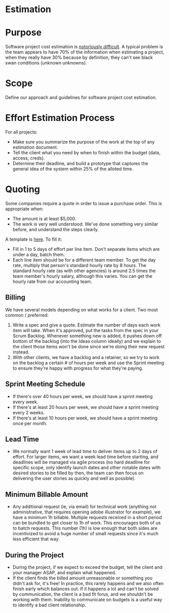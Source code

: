 # Estimation

# Purpose

Software project cost estimation is [notoriously difficult](https://erikbern.com/2019/04/15/why-software-projects-take-longer-than-you-think-a-statistical-model.html). A typical problem is the team appears to have 70% of the information when estimating a project, when they really have 30% because by definition, they can't see black swan conditions (unknown unknowns).

# Scope

Define our approach and guidelines for software project cost estimation.

# Effort Estimation Process

For all projects:
  * Make sure you summarize the purpose of the work at the top of any estimation document.
  * Tell the client what you need by when to finish within the budget (data, access, creds).
  * Determine their deadline, and build a prototype that captures the general idea of the system within 25% of the alloted time.
  
# Quoting

Some companies require a quote in order to issue a purchase order. This is appropriate when:
  * The amount is at least $5,000.
  * The work is very well understood. We've done something very similar before, and understand the steps clearly.
  
A template is [here](https://docs.google.com/spreadsheets/d/10IJtCsBL-rHwEkd0tcScvZM3IO5Auq3BLQeJSMywc8k/edit?usp=sharing). To fill it:
  * Fill in 1 to 5 days of effort per line item. Don't separate items which are under a day, batch them.
  * Each line item should be for a different team member. To get the day rate, multiply that person's standard hourly rate by 8 hours. The standard hourly rate (as with other agencies) is around 2.5 times the team member's hourly salary, although this varies. You can get the hourly rate from our accounting team.
  
## Billing

We have several models depending on what works for a client. Two most common / preferred:
1. Write a spec and give a quote. Estimate the number of days each work item will take. When it's approved, put the tasks from the spec in your Scrum Backlog. Whenever something new is added, it pushes down off bottom of the backlog (into the Ideas column ideally) and we explain to the client those items won't be done since we're doing their new request instead.
2. With other clients, we have a backlog and a retainer, so we try to work on the backlog a certain # of hours per week and use the Sprint meeting to ensure they're happy with progress for what they're paying.

## Sprint Meeting Schedule
  * If there's over 40 hours per week, we should have a sprint meeting every week.
  * If there's at least 20 hours per week, we should have a sprint meeting every 2 weeks.
  * If there's at least 10 hours per week, we should have a sprint meeting once per month.

## Lead Time
  * We normally want 1 week of lead time to deliver items up to 2 days of effort. For larger items, we want a week lead time before starting, and deadlines will be managed via agile process (no hard deadline for specific scope, only identify launch dates and other notable dates with desired stories to be filled by then, the team can then focus on delivering the user stories as quickly and well as possible).
  
## Minimum Billable Amount
  * Any additional request (ie, via email) for technical work (anything not administrative, that requires opening adobe illustrator for example), we have a minimum 1h billable. Multiple requests received in a short period can be bundled to get closer to 1h of work. This encourages both of us to batch requests. This number (1h) is low enough that both sides are incentivized to avoid a huge number of small requests since it's much less efficient that way.

## During the Project

  * During the project, if we expect to exceed the budget, tell the client and your manager ASAP, and explain what happened.
  * If the client finds the billed amount unreasonable or something you didn't ask for, it's free! In practice, this rarely happens and we also often finish early which balances out. If it happens a lot and can't be solved by communication, the client is a bad fit forus, and we shouldn't be working with them. Inability to communicate on budgets is a useful way to identify a bad client relationship.


